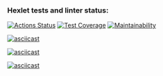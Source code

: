 ### Hexlet tests and linter status:
[![Actions Status](https://github.com/Spring-Silver-Bird/python-project-50/actions/workflows/hexlet-check.yml/badge.svg)](https://github.com/Spring-Silver-Bird/python-project-50/actions)
[![Test Coverage](https://api.codeclimate.com/v1/badges/3efaf76d083dace6232c/test_coverage)](https://codeclimate.com/github/Spring-Silver-Bird/python-project-50/test_coverage)
[![Maintainability](https://api.codeclimate.com/v1/badges/3efaf76d083dace6232c/maintainability)](https://codeclimate.com/github/Spring-Silver-Bird/python-project-50/maintainability)

[![asciicast](https://asciinema.org/a/jxGjebUK4rq4BFTIQajrEZJM8.svg)](https://asciinema.org/a/jxGjebUK4rq4BFTIQajrEZJM8)


[![asciicast](https://asciinema.org/a/qGqPtbJL9PB8PZN2huN8OJc0r.svg)](https://asciinema.org/a/qGqPtbJL9PB8PZN2huN8OJc0r)

[![asciicast](https://asciinema.org/a/CPXu8JQtsVSyNsYBPLJLCSCFj.svg)](https://asciinema.org/a/CPXu8JQtsVSyNsYBPLJLCSCFj)